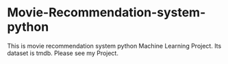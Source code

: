 # Movie-Recommendation-system-python
This is movie recommendation system python Machine Learning Project. Its dataset is tmdb. Please see my Project.
